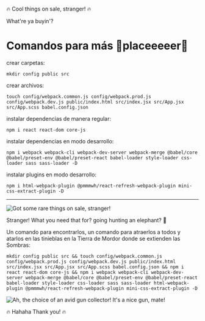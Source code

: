 🔥 Cool things on sale, stranger! 🔥

What're ya buyin'?

# Comandos para más 🚬**placeeeeer**🚬

crear carpetas:

```
mkdir config public src
```

crear archivos:

```
touch config/webpack.common.js config/webpack.prod.js config/webpack.dev.js public/index.html src/index.jsx src/App.jsx src/App.scss babel.config.json
```

instalar dependencias de manera regular:

```
npm i react react-dom core-js
```

instalar dependencias en modo desarrollo:

```
npm i webpack webpack-cli webpack-dev-server webpack-merge @babel/core @babel/preset-env @babel/preset-react babel-loader style-loader css-loader sass sass-loader -D
```

instalar plugins en modo desarrollo:

```
npm i html-webpack-plugin @pmmmwh/react-refresh-webpack-plugin mini-css-extract-plugin -D
```

---

![Got some rare things on sale, stranger!](https://media.tenor.com/HYBpdXsok7YAAAAC/resident-evil4-dancing.gif)

Stranger! What you need that for? going hunting an elephant? 🐘

Un comando para encontrarlos, un comando para atraerlos a todos y atarlos en las tinieblas en la Tierra de Mordor donde se extienden las Sombras:

```
mkdir config public src && touch config/webpack.common.js config/webpack.prod.js config/webpack.dev.js public/index.html src/index.jsx src/App.jsx src/App.scss babel.config.json && npm i react react-dom core-js && npm i webpack webpack-cli webpack-dev-server webpack-merge @babel/core @babel/preset-env @babel/preset-react babel-loader style-loader css-loader sass sass-loader html-webpack-plugin @pmmmwh/react-refresh-webpack-plugin mini-css-extract-plugin -D
```

![Ah, the choice of an avid gun collector! It's a nice gun, mate!](./public/dances-dancing.gif)

🔥 Hahaha Thank you! 🔥
